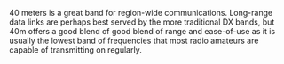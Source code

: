 40 meters is a great band for region-wide communications. Long-range data links are
perhaps best served by the more traditional DX bands, but 40m offers a good blend of
good blend of range and ease-of-use as it is usually the lowest band of frequencies that most radio
amateurs are capable of transmitting on regularly.